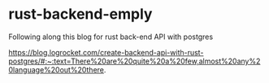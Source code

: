 # rust-backend-emply

Following along this blog for rust back-end API with postgres

https://blog.logrocket.com/create-backend-api-with-rust-postgres/#:~:text=There%20are%20quite%20a%20few,almost%20any%20language%20out%20there.
